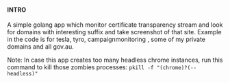#### INTRO

A simple golang app which monitor certificate transparency stream and look for domains with interesting suffix and take screenshot of that site. Example in the code is for tesla, tyro, campaignmonitoring , some of my private domains and all gov.au. 

Note: In case this app creates too many headless chrome instances, run this command to kill those zombies processes: `pkill -f "(chrome)?(--headless)"`


